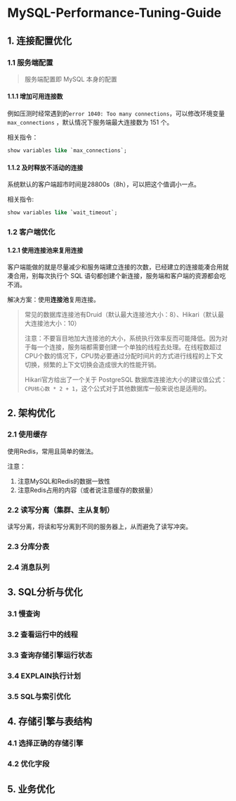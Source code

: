 # MySQL-Performance-Tuning-Guide

## 1. 连接配置优化

### 1.1 服务端配置

> 服务端配置即 MySQL 本身的配置

#### 1.1.1 增加可用连接数

例如压测时经常遇到的`error 1040: Too many connections`，可以修改环境变量 `max_connections` ，默认情况下服务端最大连接数为 151 个。

相关指令：

```sql
show variables like `max_connections`;
```

#### 1.1.2 及时释放不活动的连接

系统默认的客户端超市时间是28800s（8h），可以把这个值调小一点。

相关指令:

```sql
show variables like `wait_timeout`;
```

### 1.2 客户端优化

#### 1.2.1 使用连接池来复用连接

客户端能做的就是尽量减少和服务端建立连接的次数，已经建立的连接能凑合用就凑合用，别每次执行个 SQL 语句都创建个新连接，服务端和客户端的资源都会吃不消。

解决方案：使用**连接池**复用连接。

> 常见的数据库连接池有Druid（默认最大连接池大小：8）、Hikari（默认最大连接池大小：10）
>
> 注意：不要盲目地加大连接池的大小，系统执行效率反而可能降低。因为对于每一个连接，服务端都需要创建一个单独的线程去处理。在线程数超过CPU个数的情况下，CPU势必要通过分配时间片的方式进行线程的上下文切换，频繁的上下文切换会造成很大的性能开销。
>
> Hikari官方给出了一个关于 PostgreSQL 数据库连接池大小的建议值公式：`CPU核心数 * 2 + 1`，这个公式对于其他数据库一般来说也是适用的。

## 2. 架构优化

### 2.1 使用缓存

使用Redis，常用且简单的做法。

注意：

1. 注意MySQL和Redis的数据一致性
2. 注意Redis占用的内容（或者说注意缓存的数据量）

### 2.2 读写分离（集群、主从复制）

读写分离，将读和写分离到不同的服务器上，从而避免了读写冲突。

### 2.3 分库分表

### 2.4 消息队列

## 3. SQL分析与优化

### 3.1 慢查询

### 3.2 查看运行中的线程

### 3.3 查询存储引擎运行状态

### 3.4 EXPLAIN执行计划

### 3.5 SQL与索引优化

## 4. 存储引擎与表结构

### 4.1 选择正确的存储引擎

### 4.2 优化字段

## 5. 业务优化
